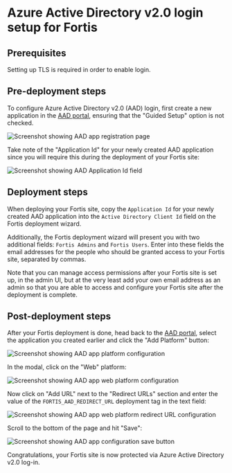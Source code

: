 # Azure Active Directory v2.0 login setup for Fortis

## Prerequisites

Setting up TLS is required in order to enable login.

## Pre-deployment steps

To configure Azure Active Directory v2.0 (AAD) login, first create a new
application in the [AAD portal](https://apps.dev.microsoft.com/portal/register-app),
ensuring that the "Guided Setup" option is not checked.

![Screenshot showing AAD app registration page](https://user-images.githubusercontent.com/1086421/35748155-04a67f28-081b-11e8-8570-ba730faf6822.png)

Take note of the "Application Id" for your newly created AAD application since
you will require this during the deployment of your Fortis site:

![Screenshot showing AAD Application Id field](https://user-images.githubusercontent.com/1086421/35748848-76bccde0-081d-11e8-88d9-c945bd631853.png)

## Deployment steps

When deploying your Fortis site, copy the `Application Id` for your newly
created AAD application into the `Active Directory Client Id` field on the
Fortis deployment wizard.

Additionally, the Fortis deployment wizard will present you with two additional
fields: `Fortis Admins` and `Fortis Users`. Enter into these fields the email
addresses for the people who should be granted access to your Fortis site,
separated by commas.

Note that you can manage access permissions after your Fortis site is set up,
in the admin UI, but at the very least add your own email address as an admin
so that you are able to access and configure your Fortis site after the
deployment is complete.

## Post-deployment steps

After your Fortis deployment is done, head back to the [AAD portal](https://apps.dev.microsoft.com/#/appList),
select the application you created earlier and click the "Add Platform" button:

![Screenshot showing AAD app platform configuration](https://user-images.githubusercontent.com/1086421/35748204-2ea71e04-081b-11e8-998b-c62b6bfbe6f7.png)

In the modal, click on the "Web" platform:

![Screenshot showing AAD app web platform configuration](https://user-images.githubusercontent.com/1086421/35748271-77d03444-081b-11e8-99d1-346322037a1d.png)

Now click on "Add URL" next to the "Redirect URLs" section and enter the value
of the `FORTIS_AAD_REDIRECT_URL` deployment tag in the text field:

![Screenshot showing AAD app web platform redirect URL configuration](https://user-images.githubusercontent.com/1086421/35748374-d7df60a8-081b-11e8-960d-0416a1476f61.png)

Scroll to the bottom of the page and hit "Save":

![Screenshot showing AAD app configuration save button](https://user-images.githubusercontent.com/1086421/35748614-9cbabc60-081c-11e8-805d-458f77fe29da.png)

Congratulations, your Fortis site is now protected via Azure Active Directory
v2.0 log-in.
